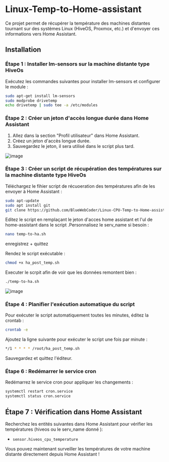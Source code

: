 
# Linux-Temp-to-Home-assistant

Ce projet permet de récupérer la température des machines distantes tournant sur des systèmes Linux (HiveOS, Proxmox, etc.) et d'envoyer ces informations vers Home Assistant.

## Installation

### Étape 1 : Installer lm-sensors sur la machine distante type HiveOs

Exécutez les commandes suivantes pour installer lm-sensors et configurer le module :

```bash
sudo apt-get install lm-sensors
sudo modprobe drivetemp
echo drivetemp | sudo tee -a /etc/modules
```

### Étape 2 : Créer un jeton d'accès longue durée dans Home Assistant

1. Allez dans la section "Profil utilisateur" dans Home Assistant.
2. Créez un jeton d'accès longue durée.
3. Sauvegardez le jeton, il sera utilisé dans le script plus tard.

![image](https://github.com/user-attachments/assets/0cd6ce80-a621-4830-aefa-d0f9126fc7c9)

### Étape 3 : Créer un script de récupération des températures sur la machine distante type HiveOs

Téléchargez le fihier script de  récuoeration des températures afin de les envoyer à Home Assistant :

```bash
sudo apt-update
sudo apt install git
git clone https://github.com/BlueWebCoder/Linux-CPU-Temp-to-Home-assistant.git && cd Linux-Temp-to-Home-assistant
```

Editez le script en remplaçant le jeton d'acces home assistant et l'ul de home-assistant dans le script .Personnalisez le serv_name si besoin :

```bash
nano temp-to-ha.sh
```
enregistrez + quittez

Rendez le script exécutable :

```bash
chmod +x ha_post_temp.sh
```

Executer le scrpit afin de voir que les données remontent bien : 
```bash
./temp-to-ha.sh
```

![image](https://github.com/user-attachments/assets/237c7f0f-514f-4ca5-822a-4aa1979731eb)


### Étape 4 : Planifier l'exécution automatique du script

Pour exécuter le script automatiquement toutes les minutes, éditez la crontab :

```bash
crontab -e
```

Ajoutez la ligne suivante pour exécuter le script une fois par minute :

```bash
*/1 * * * * /root/ha_post_temp.sh
```

Sauvegardez et quittez l'éditeur.

### Étape 6 : Redémarrer le service cron

Redémarrez le service cron pour appliquer les changements :

```bash
systemctl restart cron.service
systemctl status cron.service
```

## Étape 7 : Vérification dans Home Assistant

Recherchez les entités suivantes dans Home Assistant pour vérifier les températures (hiveos ou le serv_name donné ):

- `sensor.hiveos_cpu_temperature`

Vous pouvez maintenant surveiller les températures de votre machine distante directement depuis Home Assistant !
